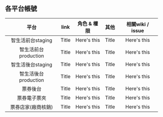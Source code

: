 ## 各平台帳號
| 平台 | link | 角色 & 權限 | 其他 |   相關wiki / issue    |
| :----:      |    :----:   |   :-----:     |   :-----:     |   :-----:     |
| 智生活前台staging      | Title       | Here's this   | Title       | Here's this   |
| 智生活前台production    | Title       | Here's this   | Title       | Here's this   |
| 智生活後台staging     | Title       | Here's this   | Title       | Here's this   |
| 智生活後台production     | Title       | Here's this   | Title       | Here's this   | 
| 票券後台    | Title       | Here's this   | Title       | Here's this   | 
| 票券電子票夾    | Title       | Here's this   | Title       | Here's this   | 
| 票券店家(廠商核銷)   | Title       | Here's this   | Title       | Here's this   | 
